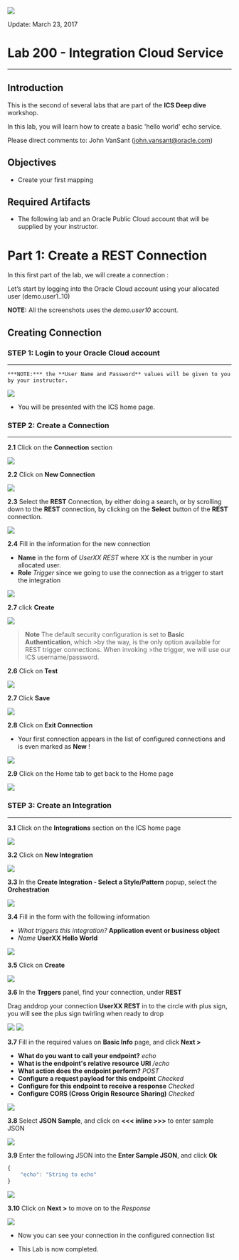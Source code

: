 ![](images/100/HeaderImage.png)  

Update: March 23, 2017

# Lab 200 - Integration Cloud Service

---

## Introduction

This is the second of several labs that are part of the **ICS Deep dive** workshop. 

In this lab, you will learn how to create a basic 'hello world' echo service. 

Please direct comments to: John VanSant (john.vansant@oracle.com)

## Objectives

- Create your first mapping 

## Required Artifacts

- The following lab and an Oracle Public Cloud account that will be supplied by your instructor.

# Part 1: Create a REST Connection

In this first part of the lab, we will create a connection :

Let’s start by logging into the Oracle Cloud account using your allocated user (demo.user1..10)  

**NOTE:** All the screenshots uses the _demo.user10_ account. 

## Creating Connection

### **STEP 1**: Login to your Oracle Cloud account

---

    ***NOTE:*** the **User Name and Password** values will be given to you by your instructor.

![](images/200/image001.png)  

- You will be presented with the ICS home page. 

### **STEP 2:**	Create a Connection

---

**2.1** Click on the **Connection** section

![](images/200/image002.png) 

**2.2** Click on **New Connection**

![](images/200/image003.png) 

**2.3** Select the **REST** Connection, by either doing a search, or by scrolling down to the **REST** connection, by clicking on the **Select** button of the **REST** connection.

![](images/200/image004.png)

**2.4** Fill in the information for the new connection 

- **Name** in the form of _UserXX REST_ where XX is the number in your allocated user.
- **Role** _Trigger_ since we going to use the connection as a trigger to start the integration

![](images/200/image005.png) 

**2.7** click **Create**

![](images/200/image006.png) 

>**Note** The default security configuration is set to **Basic Authentication**, which >by the way, is the only option available for REST trigger connections. When invoking >the trigger, we will use our ICS username/password. 

**2.6** Click on **Test** 

![](images/200/image007.png)

**2.7** Click **Save** 

![](images/200/image008.png) 

**2.8** Click on **Exit Connection**

- Your first connection appears in the list of configured connections and is even marked as **New** !

![](images/200/image009.png) 

**2.9** Click on the Home tab to get back to the Home page

![](images/200/image010.png) 


### **STEP 3:**	Create an Integration

---

**3.1** Click on the **Integrations** section on the ICS home page

![](images/200/image011.png) 

**3.2** Click on **New Integration** 

![](images/200/image012.png) 

**3.3** In the **Create Integration - Select a Style/Pattern** popup, select the **Orchestration**

![](images/200/image013.png)

**3.4** Fill in the form with the following information

- _What triggers this integration?_ **Application event or business object**
- _Name_ **UserXX Hello World**

![](images/200/image014.png) 

**3.5** Click on **Create**

![](images/200/image015.png)

**3.6** In the **Trggers** panel, find your connection, under **REST**

Drag anddrop your connection **UserXX REST** in to the circle with plus sign, you will see the plus sign twirling when ready to drop 
 
![](images/200/image016.png)
![](images/200/image017.png)

**3.7** Fill in the required values on **Basic Info** page, and click **Next >**

- **What do you want to call your endpoint?** _echo_
- **What is the endpoint's relative resource URI** _/echo_
- **What action does the endpoint perform?** _POST_
- **Configure a request payload for this endpoint** _Checked_
- **Configure for this endpoint to receive a response** _Checked_
- **Configure CORS (Cross Origin Resource Sharing)** _Checked_

![](images/200/image018.png)

**3.8** Select **JSON Sample**, and click on **<<< inline >>>** to enter sample JSON

![](images/200/image019.png)

**3.9** Enter the following JSON into the **Enter Sample JSON**, and click **Ok**

```javascript
{
    "echo": "String to echo"
}
```

![](images/200/image020.png)

**3.10** Click on **Next >** to move on to the _Response_

![](images/200/image014.png)
- Now you can see your connection in the configured connection list



- This Lab is now completed.


